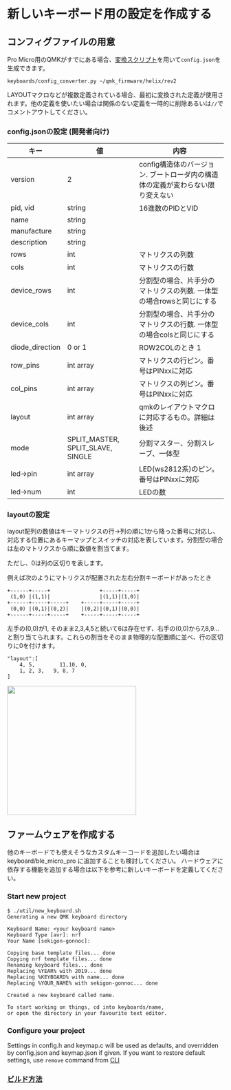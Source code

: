 # 新しいキーボード用の設定を作成する

## コンフィグファイルの用意
Pro Micro用のQMKがすでにある場合、[変換スクリプト](../keyboards/config_converter.py)を用いて`config.json`を生成できます。

```example
keyboards/config_converter.py ~/qmk_firmware/helix/rev2
```

LAYOUTマクロなどが複数定義されている場合、最初に変換された定義が使用されます。他の定義を使いたい場合は関係のない定義を一時的に削除あるいは`//`でコメントアウトしてください。

### config.jsonの設定 (開発者向け)
|キー|値|内容|
|---|---|---|
|version|2|config構造体のバージョン. ブートローダ内の構造体の定義が変わらない限り変えない|
|pid, vid|string|16進数のPIDとVID|
|name|string||
|manufacture|string||
|description|string||
|rows|int|マトリクスの列数|
|cols|int|マトリクスの行数|
|device_rows|int|分割型の場合、片手分のマトリクスの列数. 一体型の場合rowsと同じにする|
|device_cols|int|分割型の場合、片手分のマトリクスの行数. 一体型の場合colsと同じにする|
|diode_direction|0 or 1|ROW2COLのとき 1|
|row_pins|int array|マトリクスの行ピン。番号はPINxxに対応|
|col_pins|int array|マトリクスの列ピン。番号はPINxxに対応|
|layout|int array|qmkのレイアウトマクロに対応するもの。詳細は後述|
|mode|SPLIT_MASTER, SPLIT_SLAVE, SINGLE|分割マスター、分割スレーブ、一体型|
|led->pin|int array|LED(ws2812系)のピン。番号はPINxxに対応|
|led->num|int|LEDの数|

### layoutの設定
layout配列の数値はキーマトリクスの行->列の順に1から降った番号に対応し、対応する位置にあるキーマップとスイッチの対応を表しています。分割型の場合は左のマトリクスから順に数値を割当てます。

ただし、0は列の区切りを表します。

例えば次のようにマトリクスが配置された左右分割キーボードがあったとき

```
+------+-----+                +-----+-----+
 (1,0) |(1,1)|                |(1,1)|(1,0)|
+------+-----+-----+    +-----+-----+-----+
 (0,0) |(0,1)|(0,2)|    |(0,2)|(0,1)|(0,0)|
+------+-----+-----+    +-----+-----+-----+
```
左手の(0,0)が1, そのまま2,3,4,5と続いて6は存在せず、右手の(0,0)から7,8,9...と割り当てられます。これらの割当をそのまま物理的な配置順に並べ、行の区切りに0を付けます。
```
"layout":[
    4, 5,        11,10, 0,
    1, 2, 3,   9, 8, 7
]
```

<img src="https://github.com/sekigon-gonnoc/BLE-Micro-Pro/blob/master/pin%20assign.jpg" width=300px/>

## ファームウェアを作成する
 他のキーボードでも使えそうなカスタムキーコードを追加したい場合はkeyboard/ble_micro_pro に追加することも検討してください。
 ハードウェアに依存する機能を追加する場合は以下を参考に新しいキーボードを定義してください。

### Start new project
```
$ ./util/new_keyboard.sh
Generating a new QMK keyboard directory

Keyboard Name: <your keyboard name>
Keyboard Type [avr]: nrf
Your Name [sekigon-gonnoc]: 

Copying base template files... done
Copying nrf template files... done
Renaming keyboard files... done
Replacing %YEAR% with 2019... done
Replacing %KEYBOARD% with name... done
Replacing %YOUR_NAME% with sekigon-gonnoc... done

Created a new keyboard called name.

To start working on things, cd into keyboards/name,
or open the directory in your favourite text editor.
```

### Configure your project
 Settings in config.h and keymap.c will be used as defaults, and overridden by config.json and keymap.json if given.
 If you want to restore default settings, use `remove` command from [CLI](cli.md)

### [ビルド方法](doc/build_bmp_qmk_firmware.md)
